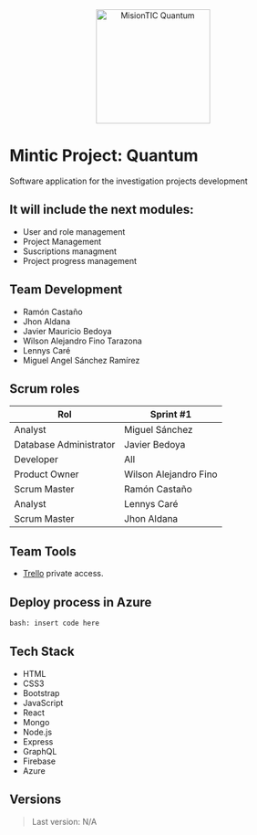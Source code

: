 <div align="center"><img src="https://i.ibb.co/yn7tSgR/Quantumlogo.jpg" alt="MisionTIC Quantum" height="200" /> </div>

# Mintic Project: Quantum

Software application for the investigation projects development
<br>

## It will include the next modules:

- User and role management
- Project Management
- Suscriptions managment
- Project progress management

## Team Development

- Ramón Castaño
- Jhon Aldana
- Javier Mauricio Bedoya
- Wilson Alejandro Fino Tarazona
- Lennys Caré
- Miguel Angel Sánchez Ramírez

## Scrum roles

| Rol                    | Sprint #1             |
| ---------------------- | --------------------- |
| Analyst                | Miguel Sánchez        |
| Database Administrator | Javier Bedoya         |
| Developer              | All                   |
| Product Owner          | Wilson Alejandro Fino |
| Scrum Master           | Ramón Castaño         |
| Analyst                | Lennys Caré           |
| Scrum Master           | Jhon Aldana           |

## Team Tools

- [Trello](https://trello.com/b/WnYfbbbc/proyecto-desarrollo-web-mintic) private access.

## Deploy process in Azure

```html
bash: insert code here
```

## Tech Stack

- HTML
- CSS3
- Bootstrap
- JavaScript
- React
- Mongo
- Node.js
- Express
- GraphQL
- Firebase
- Azure

## Versions

> Last version: N/A
